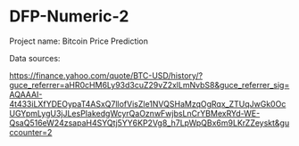 # DFP-Numeric-2

Project name: Bitcoin Price Prediction

Data sources:

https://finance.yahoo.com/quote/BTC-USD/history/?guce_referrer=aHR0cHM6Ly93d3cuZ29vZ2xlLmNvbS8&guce_referrer_sig=AQAAAI-4t433iLXfYDEOypaT4ASxQ7llofVisZle1NVQSHaMzqOgRqx_ZTUqJwGk0OcUGYpmLygU3jJLesPIakedgWcyrQaOznwFwjbsLnCrYBMexRYd-WE-QsaQ516eW24zsapaH4SYQtj5YY6KP2Vg8_h7LpWpQBx6m9LKrZZeyskt&guccounter=2


